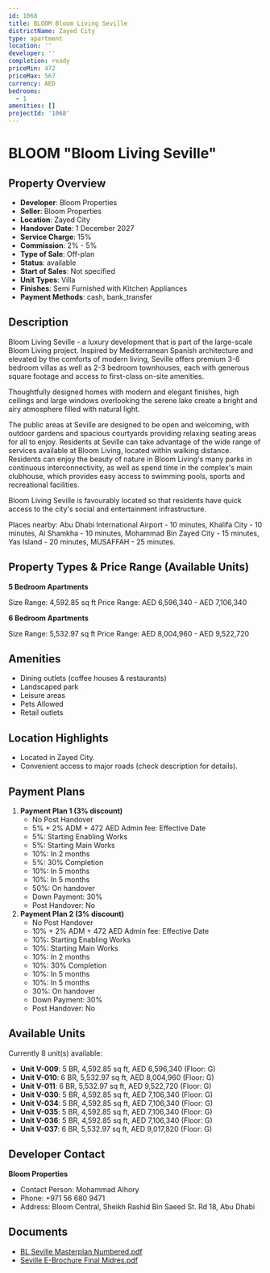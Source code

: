 ```yaml
---
id: 1068
title: BLOOM Bloom Living Seville
districtName: Zayed City
type: apartment
location: ''
developer: ''
completion: ready
priceMin: 472
priceMax: 567
currency: AED
bedrooms:
  - 1
amenities: []
projectId: '1068'
---
```


# BLOOM "Bloom Living Seville"

## Property Overview
- **Developer**: Bloom Properties
- **Seller**: Bloom Properties
- **Location**: Zayed City
- **Handover Date**: 1 December 2027
- **Service Charge**: 15%
- **Commission**: 2% - 5%
- **Type of Sale**: Off-plan
- **Status**: available
- **Start of Sales**: Not specified
- **Unit Types**: Villa
- **Finishes**: Semi Furnished with Kitchen Appliances
- **Payment Methods**: cash, bank_transfer

## Description
Bloom Living Seville - a luxury development that is part of the large-scale Bloom Living project. Inspired by Mediterranean Spanish architecture and elevated by the comforts of modern living, Seville offers premium 3-6 bedroom villas as well as 2-3 bedroom townhouses, each with generous square footage and access to first-class on-site amenities.

Thoughtfully designed homes with modern and elegant finishes, high ceilings and large windows overlooking the serene lake create a bright and airy atmosphere filled with natural light.

The public areas at Seville are designed to be open and welcoming, with outdoor gardens and spacious courtyards providing relaxing seating areas for all to enjoy. Residents at Seville can take advantage of the wide range of services available at Bloom Living, located within walking distance. Residents can enjoy the beauty of nature in Bloom Living's many parks in continuous interconnectivity, as well as spend time in the complex's main clubhouse, which provides easy access to swimming pools, sports and recreational facilities.

Bloom Living Seville is favourably located so that residents have quick access to the city's social and entertainment infrastructure.

Places nearby: Abu Dhabi International Airport - 10 minutes, Khalifa City - 10 minutes, Al Shamkha - 10 minutes, Mohammad Bin Zayed City - 15 minutes, Yas Island - 20 minutes, MUSAFFAH - 25 minutes.

## Property Types & Price Range (Available Units)
**5 Bedroom Apartments**

Size Range: 4,592.85 sq ft
Price Range: AED 6,596,340 - AED 7,106,340

**6 Bedroom Apartments**

Size Range: 5,532.97 sq ft
Price Range: AED 8,004,960 - AED 9,522,720

## Amenities
- Dining outlets  (coffee houses & restaurants)
- Landscaped park
- Leisure areas
- Pets Allowed
- Retail outlets

## Location Highlights
- Located in Zayed City.
- Convenient access to major roads (check description for details).

## Payment Plans
1. **Payment Plan 1 (3% discount)**
   - No Post Handover
   - 5% + 2% ADM + 472 AED Admin fee: Effective Date
   - 5%: Starting Enabling Works
   - 5%: Starting Main Works
   - 10%: In 2 months
   - 5%: 30% Completion
   - 10%: In 5 months
   - 10%: In 5 months
   - 50%: On handover
   - Down Payment: 30%
   - Post Handover: No
2. **Payment Plan 2 (3% discount)**
   - No Post Handover
   - 10% + 2% ADM + 472 AED Admin fee: Effective Date
   - 10%: Starting Enabling Works
   - 10%: Starting Main Works
   - 10%: In 2 months
   - 10%: 30% Completion
   - 10%: In 5 months
   - 10%: In 5 months
   - 30%: On handover
   - Down Payment: 30%
   - Post Handover: No

## Available Units
Currently 8 unit(s) available:
- **Unit V-009**: 5 BR, 4,592.85 sq ft, AED 6,596,340 (Floor: G)
- **Unit V-010**: 6 BR, 5,532.97 sq ft, AED 8,004,960 (Floor: G)
- **Unit V-011**: 6 BR, 5,532.97 sq ft, AED 9,522,720 (Floor: G)
- **Unit V-030**: 5 BR, 4,592.85 sq ft, AED 7,106,340 (Floor: G)
- **Unit V-034**: 5 BR, 4,592.85 sq ft, AED 7,106,340 (Floor: G)
- **Unit V-035**: 5 BR, 4,592.85 sq ft, AED 7,106,340 (Floor: G)
- **Unit V-036**: 5 BR, 4,592.85 sq ft, AED 7,106,340 (Floor: G)
- **Unit V-037**: 6 BR, 5,532.97 sq ft, AED 9,017,820 (Floor: G)

## Developer Contact
**Bloom Properties**
- Contact Person: Mohammad Alhory
- Phone: +971 56 680 9471
- Address: Bloom Central, Sheikh Rashid Bin Saeed St. Rd 18, Abu Dhabi

## Documents
- [BL Seville Masterplan Numbered.pdf](https://cdn.geniemap.net/2024/02/28/z2rx3zArjYe3378JoUfOApbrvyYkTlhQyA7WJ4bO.pdf)
- [Seville E-Brochure Final Midres.pdf](https://cdn.geniemap.net/2024/02/28/Blh2FmqJzt2tvRQ4HgXEnqArYMjAvQZWkxEmjlzB.pdf)
